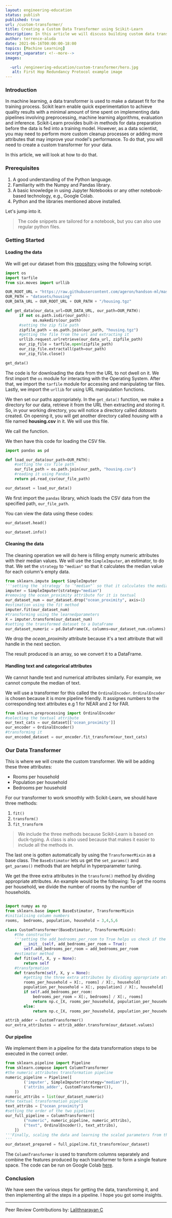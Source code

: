 ```yaml
---
layout: engineering-education
status: publish
published: true
url: /custom-transformer/
title: Creating a Custom Data Transformer using Scikit-Learn
description: In this article we will discuss building custom data transformers using scikit-learn and look at an example to implement the same. Data preprocessing is a crucial part in machine learning. We will implement a scikit-learn pipeline and integrate the transformer into the pipeline and look at its various methods available.  
author: terrence-aluda
date: 2021-06-16T00:00:00-18:00
topics: [Machine Learning]
excerpt_separator: <!--more-->
images:

  -url: /engineering-education/custom-transformer/hero.jpg
   alt: First Hop Redundancy Protocol example image
---
```



### Introduction

In machine learning, a data transformer is used to make a dataset fit for the training process. Scikit learn enable quick experimentation to achieve quality results with a minimal amount of time spent on implementing data pipelines involving preprocessing, machine learning algorithms, evaluation and inference. Scikit-Learn provides built-in methods for data preparation before the data is fed into a training model. However, as a data scientist, you may need to perform more custom cleanup processes or adding more attributes that may improve your model's performance. To do that, you will need to create a custom transformer for your data.

In this article, we will look at how to do that.

### Prerequisites

1. A good understanding of the Python language.
2. Familiarity with the Numpy and Pandas library.
3. A basic knowledge in using Jupyter Notebooks or any other notebook-based technology, e.g., Google Colab.
4. Python and the libraries mentioned above installed.

Let's jump into it.

> The code snippets are tailored for a notebook, but you can also use regular python files.

### Getting Started

#### Loading the data

 We will get our dataset from this [repository](https://raw.githubusercontent.com/ageron/handson-ml/master/) using the following script.

```python
import os
import tarfile
from six.moves import urllib

OUR_ROOT_URL = "https://raw.githubusercontent.com/ageron/handson-ml/master/"
OUR_PATH = "datasets/housing"
OUR_DATA_URL = OUR_ROOT_URL + OUR_PATH + "/housing.tgz"

def get_data(our_data_url=OUR_DATA_URL, our_path=OUR_PATH):
      if not os.path.isdir(our_path):
            os.makedirs(our_path)
      #setting the zip file path      
      zipfile_path = os.path.join(our_path, "housing.tgz")
      #getting the file from the url and extracting it
      urllib.request.urlretrieve(our_data_url, zipfile_path)
      our_zip_file = tarfile.open(zipfile_path)
      our_zip_file.extractall(path=our_path)
      our_zip_file.close()

get_data()
```

The code is for downloading the data from the URL to not dwell on it.
We first import the `os` module for interacting with the Operating System. After that, we import the `tarfile` module for accessing and manipulating tar files. Lastly, we import the `urllib` for using URL manipulation functions.
 
We then set our paths appropriately. In the `get_data()` function, we make a directory for our data, retrieve it from the URL then extracting and storing it. So, in your working directory, you will notice a directory called *datasets* created. On opening it, you will get another directory called *housing* with a file named **housing.csv** in it. We will use this file.

We call the function.

We then have this code for loading the CSV file.

```python
import pandas as pd

def load_our_data(our_path=OUR_PATH):
    #setting the csv file path
    our_file_path = os.path.join(our_path, "housing.csv")
    #reading it using Pandas
    return pd.read_csv(our_file_path)

our_dataset = load_our_data()

```
We first import the `pandas` library, which loads the CSV data from the specified path, `our_file_path`.

You can view the data using these codes:

```python
our_dataset.head()
```

```python
our_dataset.info()
```

#### Cleaning the data

The cleaning operation we will do here is filling empty numeric attributes with their median values. We will use the `SimpleImputer`, an estimator, to do that. We set the `strategy` to `"median"` so that it calculates the median value for each column's empty data.

```python 
from sklearn.impute import SimpleImputer
'''setting the `strategy` to `"median"` so that it calculates the median value for each column's empty data'''
imputer = SimpleImputer(strategy="median")
#removing the ocean_proximity attribute for it is textual
our_dataset_num = our_dataset.drop("ocean_proximity", axis=1)
#estimation using the fit method
imputer.fit(our_dataset_num)
#transforming using the learnedparameters
X = imputer.transform(our_dataset_num)
#setting the transformed dataset to a DataFrame
our_dataset_numeric = pd.DataFrame(X, columns=our_dataset_num.columns)

```

We drop the *ocean_proximity* attribute because it's a text attribute that will handle in the next section.

The result produced is an array, so we convert it to a DataFrame.

#### Handling text and categorical attributes

We cannot handle text and numerical attributes similarly. For example, we cannot compute the median of text.

We will use a transformer for this called the `OrdinalEncoder`. `OrdinalEncoder` is chosen because it is more pipeline friendly. It assignes numbers to the corresponding text attributes e.g 1 for NEAR and 2 for FAR.

```python
from sklearn.preprocessing import OrdinalEncoder
#selecting the textual attribute
our_text_cats = our_dataset[['ocean_proximity']]
our_encoder = OrdinalEncoder()
#transforming it
our_encoded_dataset = our_encoder.fit_transform(our_text_cats)

```

### Our Data Transformer

This is where we will create the custom transformer. We will be adding these three attributes:
- Rooms per household
- Population per household
- Bedrooms per household

For our transformer to work smoothly with Scikit-Learn, we should have three methods:

1. `fit()`
2. `transform()`
3. `fit_transform`

> We include the three methods because Scikit-Learn is based on duck-typing. A class is also used because that makes it easier to include all the methods in.

The last one is gotten automatically by using the `TransformerMixin` as a base class. The `BaseEstimator` lets us get the `set_params()` and `get_params()` methods that are helpful in hyperparameter tuning.

We get the three extra attributes in the `transform()` method by dividing appropriate attributes. An example would be the following: To get the rooms per household, we divide the number of rooms by the number of households.

```python

import numpy as np
from sklearn.base import BaseEstimator, TransformerMixin
#initialising column numbers
rooms,  bedrooms, population, household = 3,4,5,6

class CustomTransformer(BaseEstimator, TransformerMixin):
    #the constructor
    '''setting the add_bedrooms_per_room to True helps us check if the hyperparameter is useful'''
    def __init__(self, add_bedrooms_per_room = True):
        self.add_bedrooms_per_room = add_bedrooms_per_room
    #estimator method
    def fit(self, X, y = None):
        return self
    #transfprmation
    def transform(self, X, y = None):
        #getting the three extra attributes by dividing appropriate attributes
        rooms_per_household = X[:, rooms] / X[:, household]
        population_per_household = X[:, population] / X[:, household]
        if self.add_bedrooms_per_room:
            bedrooms_per_room = X[:, bedrooms] / X[:, rooms]
            return np.c_[X, rooms_per_household, population_per_household, bedrooms_per_room]
        else:
            return np.c_[X, rooms_per_household, population_per_household]

attrib_adder = CustomTransformer()
our_extra_attributes = attrib_adder.transform(our_dataset.values)            

```

#### Our pipeline
We implement them in a pipeline for the data transformation steps to be executed in the correct order.

```python
from sklearn.pipeline import Pipeline
from sklearn.compose import ColumnTransformer
#the numeric attributes transformation pipeline
numeric_pipeline = Pipeline([
        ('imputer', SimpleImputer(strategy="median")),
        ('attribs_adder', CustomTransformer()),
    ])
numeric_attribs = list(our_dataset_numeric)
#the textual transformation pipeline
text_attribs = ["ocean_proximity"]
#setting the order of the two pipelines
our_full_pipeline = ColumnTransformer([
        ("numeric", numeric_pipeline, numeric_attribs),
        ("text", OrdinalEncoder(), text_attribs),
    ])
'''Finally, scaling the data and learning the scaled parameters from the pipeline
'''
our_dataset_prepared = full_pipeline.fit_transform(our_dataset)

```

The `ColumnTransformer` is used to transform columns separately and combine the features produced by each transformer to form a single feature space. The code can be run on Google Colab [here](https://colab.research.google.com/drive/1DVIh0LhGOU0rwVU2bbZw_VmjiXWV-daM#scrollTo=L21KliQUUqVB).

### Conclusion

We have seen the various steps for getting the data, transforming it, and then implementing all the steps in a pipeline. I hope you got some insights.

---
Peer Review Contributions by: [Lalithnarayan C](/engineering-education/authors/lalithnarayan-c/)
